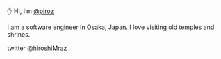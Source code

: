 ✋ Hi, I’m [@piroz](https://github.com/piroz)

I am a software engineer in Osaka, Japan. I love visiting old temples and shrines.

twitter [@hiroshiMraz](https://twitter.com/hiroshiMraz)
